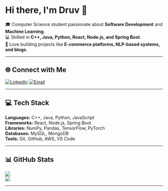 # Hi there, I'm Druv 👋  

🎓 Computer Science student passionate about **Software Development** and **Machine Learning**.  
💻 Skilled in **C++, Java, Python, React, Node.js, and Spring Boot**.  
🚀 Love building projects like **E-commerce platforms, NLP-based systems, and blogs**.  

---

## 🌐 Connect with Me
[![LinkedIn](https://img.shields.io/badge/LinkedIn-%230077B5.svg?logo=linkedin&logoColor=white)](https://linkedin.com/in/dhruv-kumar) 
[![Email](https://img.shields.io/badge/Email-D14836?logo=gmail&logoColor=white)](mailto:kdhruv512@gmail.com)  

---

## 💻 Tech Stack
**Languages:** C++, Java, Python, JavaScript  
**Frameworks:** React, Node.js, Spring Boot  
**Libraries:** NumPy, Pandas, TensorFlow, PyTorch  
**Databases:** MySQL, MongoDB  
**Tools:** Git, GitHub, AWS, VS Code  

---

## 📊 GitHub Stats
![](https://github-readme-stats.vercel.app/api?username=druvetron&theme=tokyonight&hide_border=true&show_icons=true)  
![](https://streak-stats.demolab.com?user=druvetron&theme=tokyonight&hide_border=true)  

---
